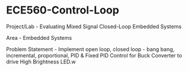 # ECE560-Control-Loop

Project/Lab - Evaluating Mixed Signal Closed-Loop Embedded Systems

Area - Embedded Systems

Problem Statement - Implement open loop, closed loop - bang bang, incremental, proportional, PID & Fixed PID Control for Buck Converter to drive High Brightness LED.w
